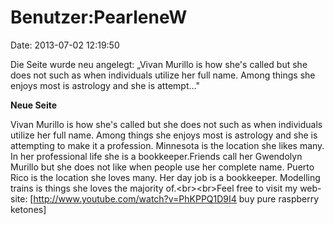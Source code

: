 Benutzer:PearleneW
==================

Date: 2013-07-02 12:19:50

Die Seite wurde neu angelegt: „Vivan Murillo is how she\'s called but
she does not such as when individuals utilize her full name. Among
things she enjoys most is astrology and she is attempt..."

**Neue Seite**

<div>

Vivan Murillo is how she\'s called but she does not such as when
individuals utilize her full name. Among things she enjoys most is
astrology and she is attempting to make it a profession. Minnesota is
the location she likes many. In her professional life she is a
bookkeeper.Friends call her Gwendolyn Murillo but she does not like when
people use her complete name. Puerto Rico is the location she loves
many. Her day job is a bookkeeper. Modelling trains is things she loves
the majority of.\<br\>\<br\>Feel free to visit my web-site:
\[http://www.youtube.com/watch?v=PhKPPQ1D9I4 buy pure raspberry
ketones\]

</div>
